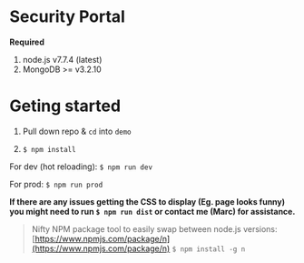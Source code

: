 # Security Portal

**Required**

1. node.js v7.7.4 (latest)
2. MongoDB >= v3.2.10

# Geting started

1. Pull down repo & `cd` into `demo`

2. `$ npm install`

For dev (hot reloading): `$ npm run dev`

For prod: `$ npm run prod`

**If there are any issues getting the CSS to display (Eg. page looks funny) you might need to run `$ npm run dist` or contact me (Marc) for assistance.**

> Nifty NPM package tool to easily swap between node.js versions: [https://www.npmjs.com/package/n](https://www.npmjs.com/package/n) `$ npm install -g n`

